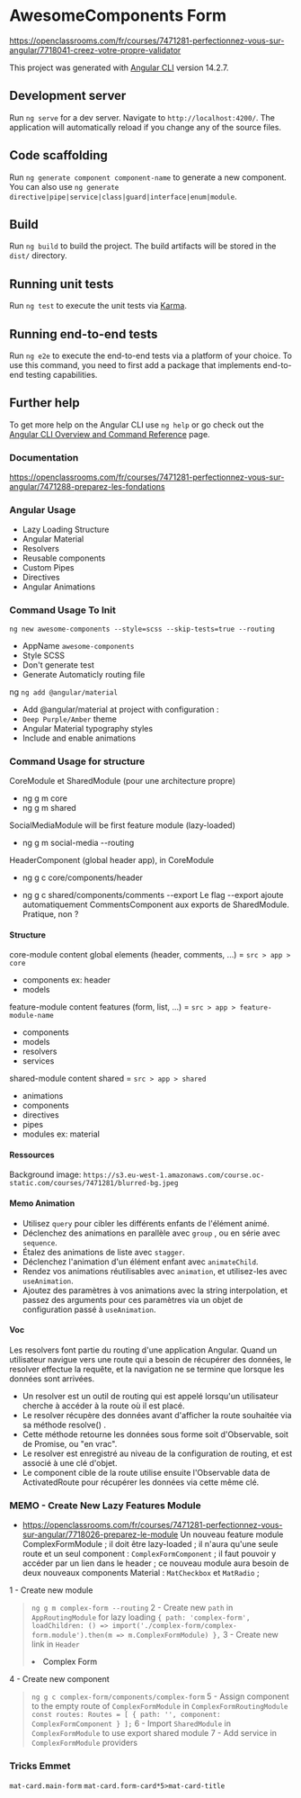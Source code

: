 # AwesomeComponents Form
https://openclassrooms.com/fr/courses/7471281-perfectionnez-vous-sur-angular/7718041-creez-votre-propre-validator

This project was generated with [Angular CLI](https://github.com/angular/angular-cli) version 14.2.7.

## Development server

Run `ng serve` for a dev server. Navigate to `http://localhost:4200/`. The application will automatically reload if you change any of the source files.

## Code scaffolding

Run `ng generate component component-name` to generate a new component. You can also use `ng generate directive|pipe|service|class|guard|interface|enum|module`.

## Build

Run `ng build` to build the project. The build artifacts will be stored in the `dist/` directory.

## Running unit tests

Run `ng test` to execute the unit tests via [Karma](https://karma-runner.github.io).

## Running end-to-end tests

Run `ng e2e` to execute the end-to-end tests via a platform of your choice. To use this command, you need to first add a package that implements end-to-end testing capabilities.

## Further help

To get more help on the Angular CLI use `ng help` or go check out the [Angular CLI Overview and Command Reference](https://angular.io/cli) page.

### Documentation
https://openclassrooms.com/fr/courses/7471281-perfectionnez-vous-sur-angular/7471288-preparez-les-fondations

### Angular Usage
- Lazy Loading Structure
- Angular Material
- Resolvers
- Reusable components
- Custom Pipes
- Directives
- Angular Animations

### Command Usage To Init
`ng new awesome-components --style=scss --skip-tests=true --routing`
- AppName `awesome-components`
- Style SCSS
- Don't generate test
- Generate Automaticly routing file

ng `ng add @angular/material`
- Add @angular/material at project with configuration : 
- `Deep Purple/Amber` theme 
- Angular Material typography styles
- Include and enable animations

### Command Usage for structure
CoreModule et SharedModule (pour une architecture propre)
- ng g m core
- ng g m shared

SocialMediaModule will be first feature module (lazy-loaded)
- ng g m social-media --routing

HeaderComponent (global header app), in CoreModule
- ng g c core/components/header

- ng g c shared/components/comments --export
Le flag  --export  ajoute automatiquement CommentsComponent aux exports de SharedModule. Pratique, non ?

#### Structure
core-module content global elements (header, comments, ...) = `src > app > core`
- components ex: header
- models

feature-module content features (form, list, ...) = `src > app > feature-module-name`
- components
- models
- resolvers
- services

shared-module content shared = `src > app > shared`
- animations
- components
- directives
- pipes
- modules ex: material


#### Ressources
Background image: `https://s3.eu-west-1.amazonaws.com/course.oc-static.com/courses/7471281/blurred-bg.jpeg`

#### Memo Animation
- Utilisez `query` pour cibler les différents enfants de l'élément animé.
- Déclenchez des animations en parallèle avec `group` , ou en série avec `sequence`.
- Étalez des animations de liste avec `stagger`.
- Déclenchez l'animation d'un élément enfant avec `animateChild`.
- Rendez vos animations réutilisables avec `animation`, et utilisez-les avec `useAnimation`.
- Ajoutez des paramètres à vos animations avec la string interpolation, et passez des arguments pour ces paramètres via un objet de configuration passé à `useAnimation`.

#### Voc
Les resolvers font partie du routing d'une application Angular. Quand un utilisateur navigue vers une route qui a besoin de récupérer des données, le resolver effectue la requête, et la navigation ne se termine que lorsque les données sont arrivées.

- Un resolver est un outil de routing qui est appelé lorsqu'un utilisateur cherche à accéder à la route où il est placé.
- Le resolver récupère des données avant d'afficher la route souhaitée via sa méthode  resolve() .
- Cette méthode retourne les données sous forme soit d'Observable, soit de Promise, ou "en vrac".
- Le resolver est enregistré au niveau de la configuration de routing, et est associé à une clé d'objet.
- Le component cible de la route utilise ensuite l'Observable data de ActivatedRoute pour récupérer les données via cette même clé.

### MEMO - Create New Lazy Features Module
- https://openclassrooms.com/fr/courses/7471281-perfectionnez-vous-sur-angular/7718026-preparez-le-module
Un nouveau feature module ComplexFormModule ;
il doit être lazy-loaded ;
il n'aura qu'une seule route et un seul component : `ComplexFormComponent` ;
il faut pouvoir y accéder par un lien dans le header ;
ce nouveau module aura besoin de deux nouveaux components Material : `MatCheckbox` et `MatRadio` ;

1 - Create new module 
> `ng g m complex-form --routing`
2 - Create new `path` in `AppRoutingModule` for lazy loading 
> `{ path: 'complex-form', loadChildren: () => import('./complex-form/complex-form.module').then(m => m.ComplexFormModule) },`
3 - Create new link in `Header`
> <li><a routerLink="/complex-form">Complex Form</a></li>
4 - Create new component 
> `ng g c complex-form/components/complex-form`
5 - Assign component to the empty route of `ComplexFormModule` in `ComplexFormRoutingModule`
> `const routes: Routes = [
  { path: '', component: ComplexFormComponent }
];`
6 - Import `SharedModule` in `ComplexFormModule` to use export shared module
7 - Add service in `ComplexFormModule` providers


### Tricks Emmet
`mat-card.main-form`
`mat-card.form-card*5>mat-card-title`






